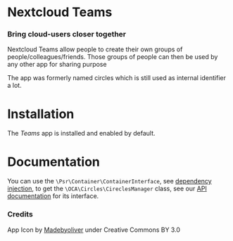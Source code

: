 # Nextcloud Teams


### Bring cloud-users closer together

Nextcloud Teams allow people to create their own groups of people/colleagues/friends. 
Those groups of people can then be used by any other app for sharing purpose

The app was formerly named circles which is still used as internal identifier a lot.


# Installation
The *Teams* app is installed and enabled by default.

# Documentation
You can use the `\Psr\Container\ContainerInterface`, see [dependency injection](https://docs.nextcloud.com/server/stable/developer_manual/basics/dependency_injection.html), to get the `\OCA\Circles\CireclesManager` class, see our [API documentation](https://nextcloud.github.io/circles/) for its interface.

### Credits

App Icon by [Madebyoliver](http://www.flaticon.com/authors/madebyoliver) under Creative Commons BY 3.0
